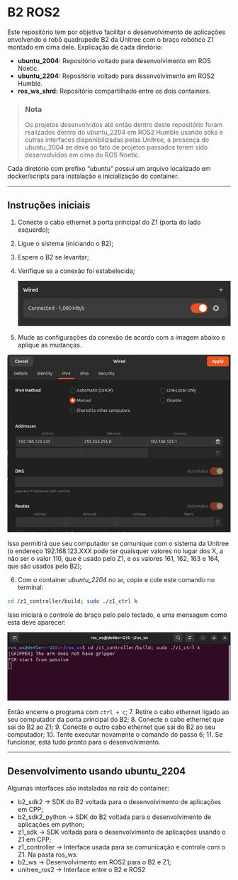 # B2 ROS2
Este repositório tem por objetivo facilitar o desenvolvimento de aplicações envolvendo o robô quadrupede B2 da Unitree com o braço robótico Z1 montado em cima dele. 
Explicação de cada diretório:
- **ubuntu_2004:** Repositório voltado para desenvolvimento em ROS Noetic.
- **ubuntu_2204:** Repositório voltado para desenvolvimento em ROS2 Humble.
- **ros_ws_shrd:** Repositório compartilhado entre os dois containers.

> ### Nota
> Os projetos desenvolvidos até então dentro deste repositório foram realizados dentro do ubuntu_2204 em ROS2 Humble usando sdks e outras interfaces disponibilizadas pelas Unitree, a presença do ubuntu_2004 se deve ao fato de projetos passados terem sido desenvolvidos em cima do ROS Noetic.

Cada diretório com prefixo “ubuntu” possui um arquivo localizado em docker/scripts para instalação e inicialização do container.
- - -
## Instruções iniciais  
1. Conecte o cabo ethernet à porta principal do Z1 (porta do lado esquerdo);
2. Ligue o sistema (iniciando o B2);
3. Espere o B2 se levantar;
4. Verifique se a conexão foi estabelecida;

	![Imagem 1](images/README-20250127111932802.png)

5. Mude as configurações da conexão de acordo com a imagem abaixo e aplique as mudanças.
	
 ![Imagem 2](images/README-20250127112143437.png)
 
Isso permitirá que seu computador se comunique com o sistema da Unitree (o endereço 192.168.123.XXX pode ter quaisquer valores no lugar dos X, a não ser o valor 110, que é usado pelo Z1, e os valores 161, 162, 163 e 164, que são usados pelo B2);

6. Com o container _ubuntu_2204_ no ar, copie e cole este comando no terminal:

```Bash
cd /z1_controller/build; sudo ./z1_ctrl k
```

Isso iniciará o controle do braço pelo pelo teclado, e uma mensagem como esta deve aparecer:

![Imagem 3](images/README-20250127111752984.png)
 
Então encerre o programa com `ctrl + c`;
7. Retire o cabo ethernet ligado ao seu computador da porta principal do B2;
8. Conecte o cabo ethernet que sai do B2 ao Z1;
9. Conecte o outro cabo ethernet que sai do B2 ao seu computador;
10. Tente executar novamente o comando do passo 6;
11. Se funcionar, está tudo pronto para o desenvolvimento.
- - -
## Desenvolvimento usando ubuntu_2204
Algumas interfaces são instaladas na raiz do container:
- b2_sdk2 → SDK do B2 voltada para o desenvolvimento de aplicações em CPP;
- b2_sdk2_python → SDK do B2 voltada para o desenvolvimento de aplicações em python;
- z1_sdk → SDK voltada para o desenvolvimento de aplicações usando o Z1 em CPP;
- z1_controller → Interface usada para se comunicação e controle com o Z1.
Na pasta ros_ws:
- b2_ws → Desenvolvimento em ROS2 para o B2 e Z1;
- unitree_ros2 → Interface entre o B2 e ROS2


